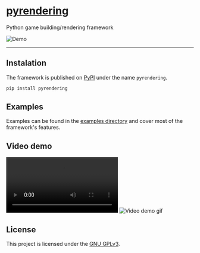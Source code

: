 # [pyrendering](https://pypi.org/project/pyrendering)

Python game building/rendering framework

![Demo](./assets/demo.png)

---

## Instalation

The framework is published on [PyPI](https://pypi.org/project/pyrendering) under the name `pyrendering`.

```bash
pip install pyrendering
```

## Examples

Examples can be found in the [examples directory](./pyrendering/src/examples) and cover most of the framework's features.

## Video demo

![Video demo mp4](./assets/demo_video.mp4)
![Video demo gif](./assets/demo_video.gif)

## License

This project is licensed under the [GNU GPLv3](./LICENSE).
